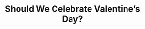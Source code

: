 ---
cat: articles
cat2: satire
title: Should We Celebrate Valentine’s Day?
link: http://dailycaller.com/2017/02/14/satire-should-we-celebrate-valentines-day/
---